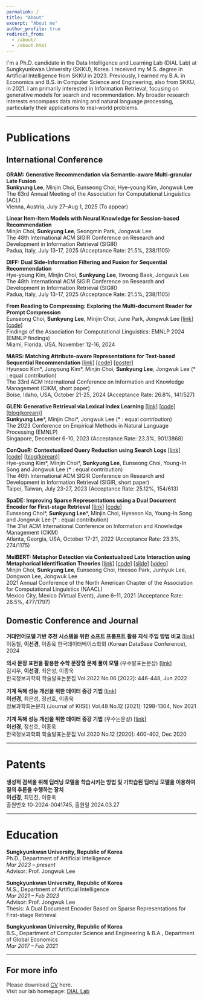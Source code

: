 ```yaml
---
permalink: /
title: "About"
excerpt: "About me"
author_profile: true
redirect_from: 
  - /about/
  - /about.html
---
```

I'm a Ph.D. candidate in the Data Intelligence and Learning Lab (DIAL Lab) at Sungkyunkwan University (SKKU), Korea. I received my M.S. degree in Artificial Intelligence from SKKU in 2023. Previously, I earned my B.A. in Economics and B.S. in Computer Science and Engineering, also from SKKU, in 2021. I am primarily interested in Information Retrieval, focusing on generative models for search and recommendation. My broader research interests encompass data mining and natural language processing, particularly their applications to real-world problems. 

------

Publications
======

International Conference
------
**GRAM: Generative Recommendation via Semantic-aware Multi-granular Late Fusion**  
**Sunkyung Lee**, Minjin Choi, Eunseong Choi, Hye-young Kim, Jongwuk Lee    
The 63rd Annual Meeting of the Association for Computational Linguistics (ACL)  
Vienna, Austria, July 27–Aug 1, 2025 (To appear)  

**Linear Item-Item Models with Neural Knowledge for Session-based Recommendation**  
Minjin Choi, **Sunkyung Lee**, Seongmin Park, Jongwuk Lee    
The 48th International ACM SIGIR Conference on Research and Development in Information Retrieval (SIGIR)  
Padua, Italy, July 13-17, 2025 (Acceptance Rate: 21.5%, 238/1105)    


**DIFF: Dual Side-Information Filtering and Fusion for Sequential Recommendation**  
Hye-young Kim, Minjin Choi, **Sunkyung Lee**, Ilwoong Baek, Jongwuk Lee  
The 48th International ACM SIGIR Conference on Research and Development in Information Retrieval (SIGIR)  
Padua, Italy, July 13-17, 2025 (Acceptance Rate: 21.5%, 238/1105)   


**From Reading to Compressing: Exploring the Multi-document Reader for Prompt Compression**  
Eunseong Choi, **Sunkyung Lee**, Minjin Choi, June Park, Jongwuk Lee [[link]](https://arxiv.org/abs/2410.04139) [[code]](https://github.com/eunseongc/R2C)  
Findings of the Association for Computational Linguistics: EMNLP 2024 (EMNLP findings)  
Miami, Florida, USA, November 12-16, 2024 


**MARS: Matching Attribute-aware Representations for Text-based Sequential Recommendation** [[link]](https://dl.acm.org/doi/10.1145/3627673.3679960) [[code]](https://github.com/junieberry/MARS) [[poster]](https://github.com/junieberry/MARS/blob/main/assets/poster.pdf)      
Hyunsoo Kim\*, Junyoung Kim\*, Minjin Choi, **Sunkyung Lee**, Jongwuk Lee (* : equal contribution)  
The 33rd ACM International Conference on Information and Knowledge Management (CIKM, short paper)  
Boise, Idaho, USA, October 21-25, 2024 (Acceptance Rate: 26.8%, 141/527)  


**GLEN: Generative Retrieval via Lexical Index Learning** [[link]](https://arxiv.org/abs/2311.03057) [[code]](https://github.com/skleee/GLEN) [[blog(korean)]](https://dial.skku.edu/blog/2023_glen)   
**Sunkyung Lee**\*, Minjin Choi\*, Jongwuk Lee (* : equal contribution)  
The 2023 Conference on Empirical Methods in Natural Language Processing (EMNLP)  
Singapore, December 6-10, 2023 (Acceptance Rate: 23.3%, 901/3868)


**ConQueR: Contextualized Query Reduction using Search Logs** [[link]](https://arxiv.org/abs/2305.12662) [[code]](https://github.com/eunseongc/SpaDE) [[blog(korean)]](https://dial.skku.edu/blog/2023_conquer)    
Hye-young Kim\*, Minjin Choi\*, **Sunkyung Lee**, Eunseong Choi, Young-In Song and Jongwuk Lee (* : equal contribution)  
The 46th International ACM SIGIR Conference on Research and Development in Information Retrieval (SIGIR, short paper)  
Taipei, Taiwan, July 23-27, 2023 (Acceptance Rate: 25.12%, 154/613)  


**SpaDE: Improving Sparse Representations using a Dual Document Encoder for First-stage Retrieval** [[link]](https://dl.acm.org/doi/abs/10.1145/3511808.3557456) [[code]](https://github.com/eunseongc/SpaDE)  
Eunseong Choi\*, **Sunkyung Lee**\*, Minjin Choi, Hyeseon Ko, Young-In Song and Jongwuk Lee (* : equal contribution)  
The 31st ACM International Conference on Information and Knowledge Management (CIKM)  
Atlanta, Georgia, USA, October 17-21, 2022 (Acceptance Rate: 23.3%, 274/1175) 


**MelBERT: Metaphor Detection via Contextualized Late Interaction using Metaphorical Identification Theories** [[link]](https://www.aclweb.org/anthology/2021.naacl-main.141/) [[code]](https://github.com/jin530/MelBERT) [[slide]](https://www.slideshare.net/SKLEE36/melbert-metaphor-detection-via-contextualized-late-interaction-using-metaphorical-identification-theories-naacl-2021) [[video]](https://youtu.be/o-t48l-m8Gs)  
Minjin Choi, **Sunkyung Lee**, Eunseong Choi, Heesoo Park, Junhyuk Lee, Dongwon Lee, Jongwuk Lee  
2021 Annual Conference of the North American Chapter of the Association for Computational Linguistics (NAACL)  
Mexico City, Mexico (Virtual Event), June 6–11, 2021 (Acceptance Rate: 26.5%, 477/1797)  


Domestic Conference and Journal
------
**거대언어모델 기반 추천 시스템을 위한 소프트 프롬프트 활용 지식 주입 방법 비교** [[link]](https://www.dbsociety.kr/kdbc/kdbc2024/proceedings.html)  
이동철, **이선경**, 이종욱
한국데이터베이스학회 (Korean DataBase Conference), 2024

**의사 문장 표현을 활용한 수학 문장형 문제 풀이 모델** (우수발표논문상) [[link]](https://www.dbpia.co.kr/journal/articleDetail?nodeId=NODE11113362)  
김지우, **이선경**, 최은성, 이종욱  
한국정보과학회 학술발표논문집 Vol.2022 No.06 [2022]: 446-448, Jun 2022  

**기계 독해 성능 개선을 위한 데이터 증강 기법** [[link]](https://www.dbpia.co.kr/journal/articleDetail?nodeId=NODE10673780)  
**이선경**, 최은성, 정선호, 이종욱  
정보과학회논문지 (Journal of KIISE) Vol.48 No.12 [2021]: 1298-1304, Nov 2021  

**기계 독해 성능 개선을 위한 데이터 증강 기법** (우수논문상) [[link]](https://www.dbpia.co.kr/journal/articleDetail?nodeId=NODE10529658)  
**이선경**, 정선호, 이종욱  
한국정보과학회 학술발표논문집 Vol.2020 No.12 [2020]: 400-402, Dec 2020  

------

Patents
======
**생성적 검색을 위해 딥러닝 모델을 학습시키는 방법 및 기학습된 딥러닝 모델을 이용하여 질의 추론을 수행하는 장치**  
**이선경**, 최민진, 이종욱  
출원번호 10-2024-0041745, 출원일 2024.03.27  

------

Education
======
**Sungkyunkwan University, Republic of Korea**  
Ph.D., Department of Artificial Intelligence  
*Mar 2023 – present*  
Advisor: Prof. Jongwuk Lee

**Sungkyunkwan University, Republic of Korea**  
M.S., Department of Artificial Intelligence   
*Mar 2021 – Feb 2023*  
Advisor: Prof. Jongwuk Lee  
Thesis: A Dual Document Encoder Based on Sparse Representations for First-stage Retrieval  

**Sungkyunkwan University, Republic of Korea**  
B.S., Department of Computer Science and Engineering & B.A., Department of Global Economics   
*Mar 2017 – Feb 2021*


------


For more info
------
Please download [CV](https://drive.google.com/file/d/1byAnh5h15PSxB_mFncx7IEUELth9D05h/view?usp=sharing) here.  
Visit our lab homepage: [DIAL Lab](https://dial.skku.edu/members/sunkyung_lee)